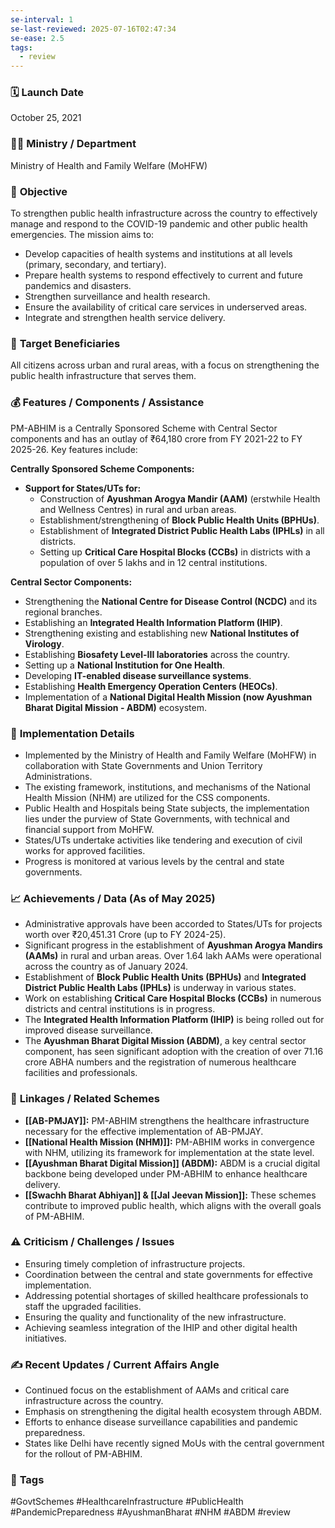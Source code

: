 ```yaml
---
se-interval: 1
se-last-reviewed: 2025-07-16T02:47:34
se-ease: 2.5
tags:
  - review
---
```



### 🗓️ **Launch Date**
October 25, 2021

### 🧑‍🏫 **Ministry / Department**
Ministry of Health and Family Welfare (MoHFW)

### 🎯 **Objective**
To strengthen public health infrastructure across the country to effectively manage and respond to the COVID-19 pandemic and other public health emergencies. The mission aims to:
- Develop capacities of health systems and institutions at all levels (primary, secondary, and tertiary).
- Prepare health systems to respond effectively to current and future pandemics and disasters.
- Strengthen surveillance and health research.
- Ensure the availability of critical care services in underserved areas.
- Integrate and strengthen health service delivery.

### 👥 **Target Beneficiaries**
All citizens across urban and rural areas, with a focus on strengthening the public health infrastructure that serves them.

### 💰 **Features / Components / Assistance**
PM-ABHIM is a Centrally Sponsored Scheme with Central Sector components and has an outlay of ₹64,180 crore from FY 2021-22 to FY 2025-26. Key features include:

**Centrally Sponsored Scheme Components:**
- **Support for States/UTs for:**
    - Construction of **Ayushman Arogya Mandir (AAM)** (erstwhile Health and Wellness Centres) in rural and urban areas.
    - Establishment/strengthening of **Block Public Health Units (BPHUs)**.
    - Establishment of **Integrated District Public Health Labs (IPHLs)** in all districts.
    - Setting up **Critical Care Hospital Blocks (CCBs)** in districts with a population of over 5 lakhs and in 12 central institutions.

**Central Sector Components:**
- Strengthening the **National Centre for Disease Control (NCDC)** and its regional branches.
- Establishing an **Integrated Health Information Platform (IHIP)**.
- Strengthening existing and establishing new **National Institutes of Virology**.
- Establishing **Biosafety Level-III laboratories** across the country.
- Setting up a **National Institution for One Health**.
- Developing **IT-enabled disease surveillance systems**.
- Establishing **Health Emergency Operation Centers (HEOCs)**.
- Implementation of a **National Digital Health Mission (now Ayushman Bharat Digital Mission - ABDM)** ecosystem.

### 📍 **Implementation Details**
- Implemented by the Ministry of Health and Family Welfare (MoHFW) in collaboration with State Governments and Union Territory Administrations.
- The existing framework, institutions, and mechanisms of the National Health Mission (NHM) are utilized for the CSS components.
- Public Health and Hospitals being State subjects, the implementation lies under the purview of State Governments, with technical and financial support from MoHFW.
- States/UTs undertake activities like tendering and execution of civil works for approved facilities.
- Progress is monitored at various levels by the central and state governments.

### 📈 **Achievements / Data** (As of May 2025)
- Administrative approvals have been accorded to States/UTs for projects worth over ₹20,451.31 Crore (up to FY 2024-25).
- Significant progress in the establishment of **Ayushman Arogya Mandirs (AAMs)** in rural and urban areas. Over 1.64 lakh AAMs were operational across the country as of January 2024.
- Establishment of **Block Public Health Units (BPHUs)** and **Integrated District Public Health Labs (IPHLs)** is underway in various states.
- Work on establishing **Critical Care Hospital Blocks (CCBs)** in numerous districts and central institutions is in progress.
- The **Integrated Health Information Platform (IHIP)** is being rolled out for improved disease surveillance.
- The **Ayushman Bharat Digital Mission (ABDM)**, a key central sector component, has seen significant adoption with the creation of over 71.16 crore ABHA numbers and the registration of numerous healthcare facilities and professionals.

### 🧩 **Linkages / Related Schemes**
- **[[AB-PMJAY]]:** PM-ABHIM strengthens the healthcare infrastructure necessary for the effective implementation of AB-PMJAY.
- **[[National Health Mission (NHM)]]:** PM-ABHIM works in convergence with NHM, utilizing its framework for implementation at the state level.
- **[[Ayushman Bharat Digital Mission]] (ABDM):** ABDM is a crucial digital backbone being developed under PM-ABHIM to enhance healthcare delivery.
- **[[Swachh Bharat Abhiyan]] & [[Jal Jeevan Mission]]:** These schemes contribute to improved public health, which aligns with the overall goals of PM-ABHIM.

### ⚠️ **Criticism / Challenges / Issues**
- Ensuring timely completion of infrastructure projects.
- Coordination between the central and state governments for effective implementation.
- Addressing potential shortages of skilled healthcare professionals to staff the upgraded facilities.
- Ensuring the quality and functionality of the new infrastructure.
- Achieving seamless integration of the IHIP and other digital health initiatives.

### ✍️ **Recent Updates / Current Affairs Angle**
- Continued focus on the establishment of AAMs and critical care infrastructure across the country.
- Emphasis on strengthening the digital health ecosystem through ABDM.
- Efforts to enhance disease surveillance capabilities and pandemic preparedness.
- States like Delhi have recently signed MoUs with the central government for the rollout of PM-ABHIM.

### 🔗 **Tags**
#GovtSchemes #HealthcareInfrastructure #PublicHealth #PandemicPreparedness #AyushmanBharat #NHM #ABDM
#review
